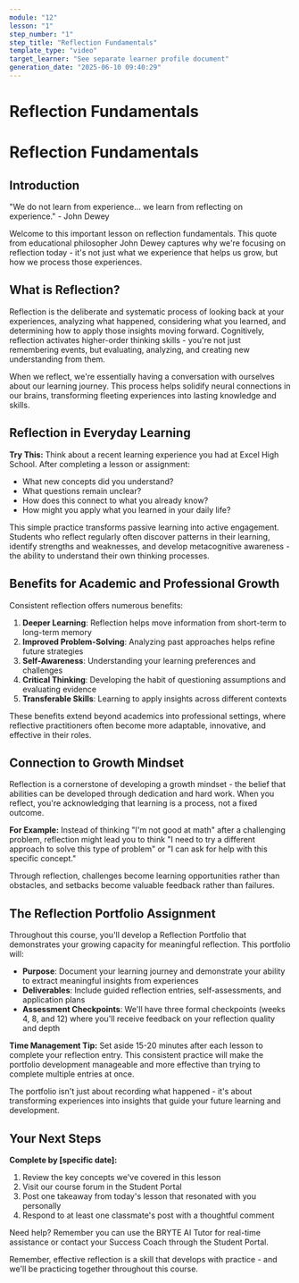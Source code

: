 ```yaml
---
module: "12"
lesson: "1"
step_number: "1"
step_title: "Reflection Fundamentals"
template_type: "video"
target_learner: "See separate learner profile document"
generation_date: "2025-06-10 09:40:29"
---
```


# Reflection Fundamentals

# Reflection Fundamentals

## Introduction

"We do not learn from experience... we learn from reflecting on experience." - John Dewey

Welcome to this important lesson on reflection fundamentals. This quote from educational philosopher John Dewey captures why we're focusing on reflection today - it's not just what we experience that helps us grow, but how we process those experiences.

## What is Reflection?

Reflection is the deliberate and systematic process of looking back at your experiences, analyzing what happened, considering what you learned, and determining how to apply those insights moving forward. Cognitively, reflection activates higher-order thinking skills - you're not just remembering events, but evaluating, analyzing, and creating new understanding from them.

When we reflect, we're essentially having a conversation with ourselves about our learning journey. This process helps solidify neural connections in our brains, transforming fleeting experiences into lasting knowledge and skills.

## Reflection in Everyday Learning

**Try This:** Think about a recent learning experience you had at Excel High School. After completing a lesson or assignment:
- What new concepts did you understand?
- What questions remain unclear?
- How does this connect to what you already know?
- How might you apply what you learned in your daily life?

This simple practice transforms passive learning into active engagement. Students who reflect regularly often discover patterns in their learning, identify strengths and weaknesses, and develop metacognitive awareness - the ability to understand their own thinking processes.

## Benefits for Academic and Professional Growth

Consistent reflection offers numerous benefits:

1. **Deeper Learning**: Reflection helps move information from short-term to long-term memory
2. **Improved Problem-Solving**: Analyzing past approaches helps refine future strategies
3. **Self-Awareness**: Understanding your learning preferences and challenges
4. **Critical Thinking**: Developing the habit of questioning assumptions and evaluating evidence
5. **Transferable Skills**: Learning to apply insights across different contexts

These benefits extend beyond academics into professional settings, where reflective practitioners often become more adaptable, innovative, and effective in their roles.

## Connection to Growth Mindset

Reflection is a cornerstone of developing a growth mindset - the belief that abilities can be developed through dedication and hard work. When you reflect, you're acknowledging that learning is a process, not a fixed outcome. 

**For Example:** Instead of thinking "I'm not good at math" after a challenging problem, reflection might lead you to think "I need to try a different approach to solve this type of problem" or "I can ask for help with this specific concept."

Through reflection, challenges become learning opportunities rather than obstacles, and setbacks become valuable feedback rather than failures.

## The Reflection Portfolio Assignment

Throughout this course, you'll develop a Reflection Portfolio that demonstrates your growing capacity for meaningful reflection. This portfolio will:

- **Purpose**: Document your learning journey and demonstrate your ability to extract meaningful insights from experiences
- **Deliverables**: Include guided reflection entries, self-assessments, and application plans
- **Assessment Checkpoints**: We'll have three formal checkpoints (weeks 4, 8, and 12) where you'll receive feedback on your reflection quality and depth

**Time Management Tip:** Set aside 15-20 minutes after each lesson to complete your reflection entry. This consistent practice will make the portfolio development manageable and more effective than trying to complete multiple entries at once.

The portfolio isn't just about recording what happened - it's about transforming experiences into insights that guide your future learning and development.

## Your Next Steps

**Complete by [specific date]:**
1. Review the key concepts we've covered in this lesson
2. Visit our course forum in the Student Portal
3. Post one takeaway from today's lesson that resonated with you personally
4. Respond to at least one classmate's post with a thoughtful comment

Need help? Remember you can use the BRYTE AI Tutor for real-time assistance or contact your Success Coach through the Student Portal.

Remember, effective reflection is a skill that develops with practice - and we'll be practicing together throughout this course.
